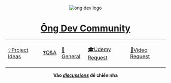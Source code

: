 <div align="center">

![ong dev logo](https://user-images.githubusercontent.com/40050527/121488840-a9f13c00-c9fd-11eb-9faa-433d9dc7424c.png)

<a href="https://github.com/OngDev/community/discussions">
<h1>Ông Dev Community</h1>
</a>

<table>
    <tr>
        <td>
        <a href="https://github.com/OngDev/community/discussions/categories/project-ideas"><p>💡Project Ideas</p></a>
        </td>
        <td>
        <a href="https://github.com/OngDev/community/discussions/categories/q-a"><p>❓Q&A</p></a>
        </td>
        <td>
        <a href="https://github.com/OngDev/community/discussions/categories/general"><p> 💬General</p></a>
        </td>
        <td>
        <a href="https://github.com/OngDev/community/discussions/categories/udemy-request"><p>🎓Udemy Request</p></a>
        </td>
        <td>
        <a href="https://github.com/OngDev/community/discussions/categories/video-request"><p>🎥Video Request</p></a>
        </td>
    </tr>
</table>

**Vào _[discussions](https://github.com/OngDev/community/discussions)_ để chiến nha**

</div>

